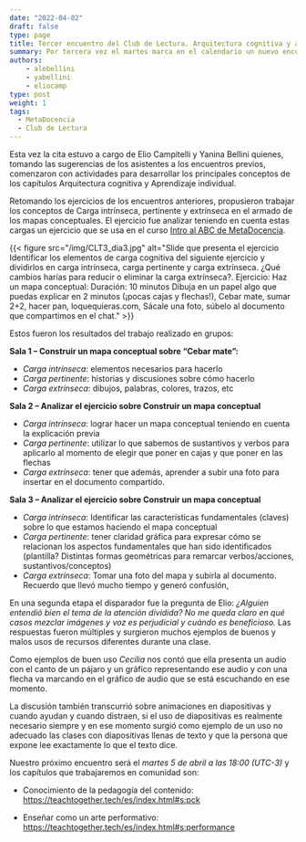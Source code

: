 ```yaml
---
date: "2022-04-02"
draft: false
type: page
title: Tercer encuentro del Club de Lectura. Arquitectura cognitiva y aprendizaje Individual
summary: Por tercera vez el martes marca en el calendario un nuevo encuentro de nuestro primer Club de Lectura donde cada vez se construyen más aprendizajes en comunidad. 
authors: 
    - alebellini
    - yabellini
    - eliocamp
type: post
weight: 1
tags: 
  - MetaDocencia
  - Club de Lectura
---
```


Esta vez la cita estuvo a cargo de Elio Campitelli  y Yanina Bellini quienes, tomando las sugerencias de los asistentes a los encuentros previos, comenzaron con actividades para desarrollar los principales conceptos de los capítulos Arquitectura cognitiva y Aprendizaje individual.

Retomando los ejercicios de los encuentros anteriores, propusieron trabajar los conceptos de Carga intrínseca, pertinente y extrínseca en el armado de los mapas conceptuales. El ejercicio fue analizar teniendo en cuenta estas cargas un ejercicio que se usa en el curso [Intro al ABC de MetaDocencia](https://www.metadocencia.org/curso/intro-abc-online/).

{{< figure src="/img/CLT3_dia3.jpg"  alt="Slide que presenta el ejercicio Identificar los elementos de carga cognitiva del siguiente ejercicio y dividirlos en carga intrínseca, carga pertinente y carga extrínseca. ¿Qué cambios harías para reducir o eliminar la carga extrínseca?. Ejercicio: Haz un mapa conceptual: Duración: 10 minutos Dibuja en un papel algo que puedas explicar en 2 minutos (¡pocas cajas y flechas!), Cebar mate, sumar 2+2, hacer pan, loquequieras.com, Sácale una foto, súbelo al documento que compartimos en el chat." >}}


Estos fueron los resultados del trabajo realizado en grupos:
 
__Sala 1 – Construir un mapa conceptual sobre “Cebar mate”:__
* _Carga intrínseca_: elementos necesarios para hacerlo
* _Carga pertinente_: historias y discusiones sobre cómo hacerlo
* _Carga extrínseca_: dibujos, palabras, colores, trazos, etc
 

__Sala 2 – Analizar el ejercicio sobre Construir un mapa conceptual__
* _Carga intrínseca_: lograr hacer un mapa conceptual teniendo en cuenta la explicación previa
* _Carga pertinente_: utilizar lo que sabemos de sustantivos y verbos para aplicarlo al momento de elegir que poner en cajas y que poner en las flechas
* _Carga extrínseca_: tener que además, aprender a subir una foto para insertar en el documento compartido.


__Sala 3 – Analizar el ejercicio sobre Construir un mapa conceptual__
* _Carga intrínseca_: Identificar las características fundamentales (claves) sobre lo que estamos haciendo el mapa conceptual
* _Carga pertinente_: tener claridad gráfica para expresar cómo se relacionan los aspectos fundamentales que han sido identificados (plantilla? Distintas formas geométricas para remarcar verbos/acciones, sustantivos/conceptos)
* _Carga extrínseca_: Tomar una foto del mapa y subirla al documento. Recuerdo que llevó mucho tiempo y generó confusión,
 
 
En una segunda etapa el disparador fue la pregunta de Elio: _¿Alguien entendió bien el tema de la atención dividida? No me queda claro en qué casos mezclar imágenes y voz es perjudicial y cuándo es beneficioso._
Las respuestas fueron múltiples y surgieron muchos ejemplos de buenos y malos usos de recursos diferentes durante una clase.

Como ejemplos de buen uso _Cecilia_ nos contó que ella presenta un audio con el canto de un pájaro y un gráfico representando ese audio y con una flecha va marcando en el gráfico de audio que se está escuchando en ese momento.

La discusión también transcurrió sobre animaciones en diapositivas y cuando ayudan y cuando distraen, si el uso de diapositivas es realmente necesario siempre y en ese momento surgió como ejemplo de un uso no adecuado las clases con diapositivas llenas de texto y que la persona que expone lee exactamente lo que el texto dice.

Nuestro próximo encuentro será el _martes 5 de abril a las 18:00 (UTC-3)_ y los capítulos que trabajaremos en comunidad son:

* Conocimiento de la pedagogía del contenido: https://teachtogether.tech/es/index.html#s:pck

* Enseñar como un arte performativo: https://teachtogether.tech/es/index.html#s:performance
